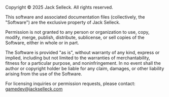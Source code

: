 Copyright © 2025 Jack Selleck. All rights reserved.

This software and associated documentation files (collectively, the "Software") are the exclusive property of Jack Selleck.

Permission is not granted to any person or organization to use, copy, modify, merge, publish, distribute, sublicense, or sell copies of the Software, either in whole or in part.

The Software is provided "as is", without warranty of any kind, express or implied, including but not limited to the warranties of merchantability, fitness for a particular purpose, and noninfringement. In no event shall the author or copyright holder be liable for any claim, damages, or other liability arising from the use of the Software.

For licensing inquiries or permission requests, please contact: gamedev@jackselleck.com
